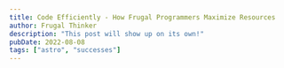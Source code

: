 ```yaml
---
title: Code Efficiently - How Frugal Programmers Maximize Resources
author: Frugal Thinker
description: "This post will show up on its own!"
pubDate: 2022-08-08
tags: ["astro", "successes"]
---
```

